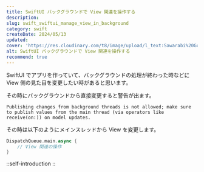 ```yaml
---
title: SwiftUI バックグラウンドで View 関連を操作する
description: 
slug: swift_swiftui_manage_view_in_background
category: swift
createDate: 2024/05/13
updated: 
cover: 'https://res.cloudinary.com/t8/image/upload/l_text:Sawarabi%20Gothic_80_bold:SwiftUI バックグラウンドで View 関連を操作する,co_rgb:fff,w_620,c_fit/v1712091289/ogp_image_zorhlz.png'
alt: SwiftUI バックグラウンドで View 関連を操作する
recommend: true
---
```


SwiftUI でアプリを作っていて、バックグラウンドの処理が終わった時などに View 側の見た目を変更したい時があると思います。

その時にバックグラウンドから直接変更すると警告が出ます。

```
Publishing changes from background threads is not allowed; make sure to publish values from the main thread (via operators like receive(on:)) on model updates.
```

その時は以下のようにメインスレッドから View を変更します。

```swift
DispatchQueue.main.async {
    // View 関連の操作                                
}
```


::self-introduction
::